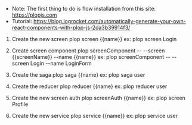 * Note: The first thing to do is flow installation from this site:
https://plopjs.com
* Tutorial: https://blog.logrocket.com/automatically-generate-your-own-react-components-with-plop-js-2da3b39914f3/

1. Create the new screen
plop screen {{name}}
ex: plop screen Login

2. Create screen component
plop screenComponent -- --screen {{screenName}} --name {{name}}
ex: plop screenComponent -- --screen Login --name LoginForm

3. Create the saga
plop saga {{name}
ex: plop saga user

4. Create the reducer
plop reducer {{name}
ex: plop reducer user

5. Create the new screen auth
plop screenAuth {{name}}
ex: plop screen Profile

6. Create the new service
plop service {{name}}
ex: plop service user